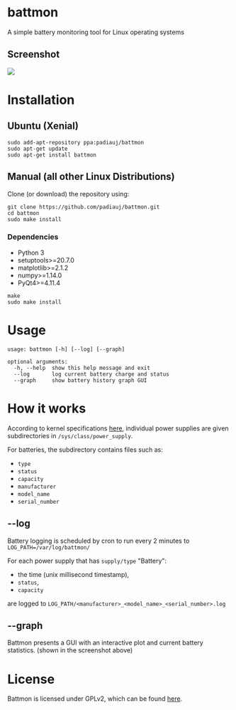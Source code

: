 # battmon
A simple battery monitoring tool for Linux operating systems

## Screenshot
![](http://i.imgur.com/om1NFQn.png)

# Installation
## Ubuntu (Xenial) 
```
sudo add-apt-repository ppa:padiauj/battmon
sudo apt-get update
sudo apt-get install battmon
```
## Manual  (all other Linux Distributions) 
Clone (or download) the repository using:

```
git clone https://github.com/padiauj/battmon.git
cd battmon
sudo make install 
```

### Dependencies 
* Python 3
* setuptools>=20.7.0
* matplotlib>=2.1.2
* numpy>=1.14.0
* PyQt4>=4.11.4

```
make 
sudo make install 
```

# Usage
```
usage: battmon [-h] [--log] [--graph]

optional arguments:
  -h, --help  show this help message and exit
  --log       log current battery charge and status
  --graph     show battery history graph GUI
```

# How it works 
According to kernel specifications [here]( https://www.kernel.org/doc/Documentation/ABI/testing/sysfs-class-power), individual power supplies are given subdirectories in `/sys/class/power_supply`. 

For batteries, the subdirectory contains files such as:
* `type`
* `status`
* `capacity`
* `manufacturer`
* `model_name`
* `serial_number`

## --log
Battery logging is scheduled by cron to run every 2 minutes to `LOG_PATH=/var/log/battmon/`

For each power supply that has `supply/type` "Battery": 
* the time (unix millisecond timestamp), 
* `status`, 
* `capacity` 

are logged to `LOG_PATH/<manufacturer>_<model_name>_<serial_number>.log`

## --graph
Battmon presents a GUI with an interactive plot and current battery statistics. (shown in the screenshot above)

# License
Battmon is licensed under GPLv2, which can be found [here](https://www.gnu.org/licenses/old-licenses/gpl-2.0.en.html). 

